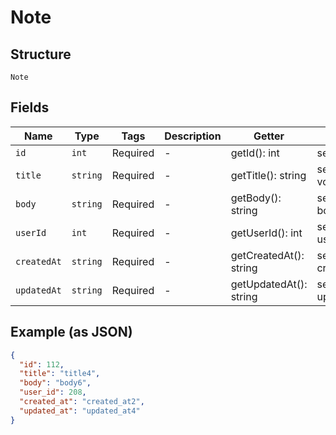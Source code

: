 
# Note

## Structure

`Note`

## Fields

| Name | Type | Tags | Description | Getter | Setter |
|  --- | --- | --- | --- | --- | --- |
| `id` | `int` | Required | - | getId(): int | setId(int id): void |
| `title` | `string` | Required | - | getTitle(): string | setTitle(string title): void |
| `body` | `string` | Required | - | getBody(): string | setBody(string body): void |
| `userId` | `int` | Required | - | getUserId(): int | setUserId(int userId): void |
| `createdAt` | `string` | Required | - | getCreatedAt(): string | setCreatedAt(string createdAt): void |
| `updatedAt` | `string` | Required | - | getUpdatedAt(): string | setUpdatedAt(string updatedAt): void |

## Example (as JSON)

```json
{
  "id": 112,
  "title": "title4",
  "body": "body6",
  "user_id": 208,
  "created_at": "created_at2",
  "updated_at": "updated_at4"
}
```

